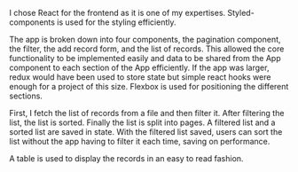 I chose React for the frontend as it is one of my expertises. Styled-components is used for the styling efficiently.

The app is broken down into four components, the pagination component, the filter, the add record form, and the list of records. This allowed the core functionality to be implemented easily and data to be shared from the App component to each section of the App efficiently. If the app was larger, redux would have been used to store state but simple react hooks were enough for a project of this size. Flexbox is used for positioning the different sections.

First, I fetch the list of records from a file and then filter it. After filtering the list, the list is sorted. Finally the list is split into pages. A filtered list and a sorted list are saved in state. With the filtered list saved, users can sort the list without the app having to filter it each time, saving on performance.

A table is used to display the records in an easy to read fashion.

